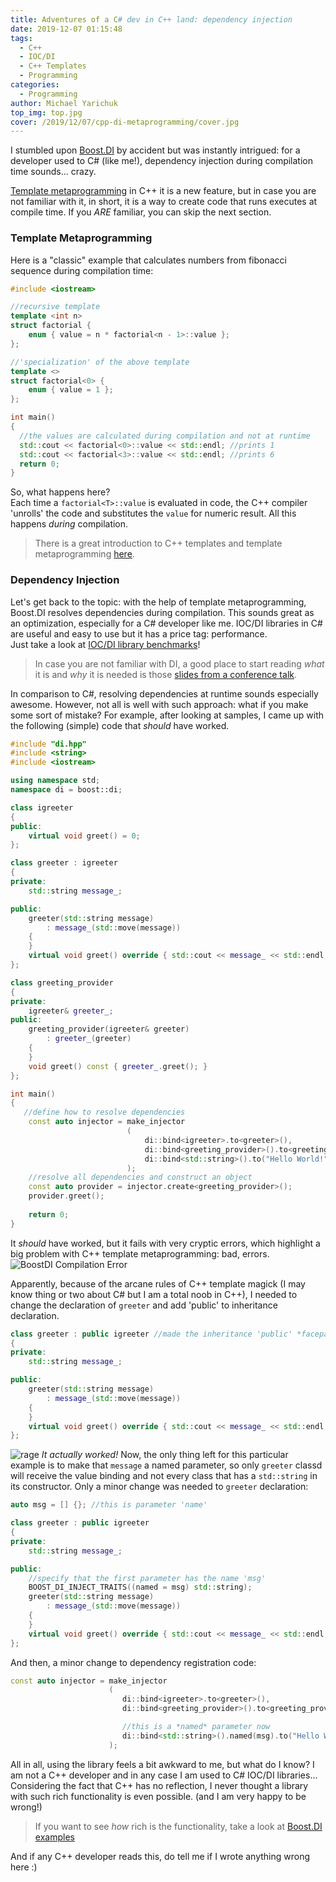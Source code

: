 ```yaml
---
title: Adventures of a C# dev in C++ land: dependency injection
date: 2019-12-07 01:15:48
tags:
  - C++
  - IOC/DI
  - C++ Templates
  - Programming
categories:
  - Programming
author: Michael Yarichuk  
top_img: top.jpg
cover: /2019/12/07/cpp-di-metaprogramming/cover.jpg
---
```

I stumbled upon [Boost.DI](https://boost-experimental.github.io/di/index.html) by accident but was instantly intrigued: for a developer used to C# (like me!), dependency injection during compilation time sounds... crazy.

[Template metaprogramming](https://en.wikipedia.org/wiki/Template_metaprogramming) in C++ it is a new feature, but in case you are not familiar with it, in short, it is a way to create code that runs executes at compile time. If you *ARE* familiar, you can skip the next section.

### Template Metaprogramming
Here is a "classic" example that calculates numbers from fibonacci sequence during compilation time:
```c++
#include <iostream>

//recursive template
template <int n>
struct factorial {
	enum { value = n * factorial<n - 1>::value };
};

//'specialization' of the above template
template <>
struct factorial<0> {
	enum { value = 1 };
};

int main()
{
  //the values are calculated during compilation and not at runtime
  std::cout << factorial<0>::value << std::endl; //prints 1
  std::cout << factorial<3>::value << std::endl; //prints 6
  return 0;
}
```
So, what happens here?  
Each time a ``factorial<T>::value`` is evaluated in code, the C++ compiler 'unrolls' the code and substitutes the ``value`` for numeric result. All this happens *during* compilation.
> There is a great introduction to C++ templates and template metaprogramming [here](https://www.fluentcpp.com/2017/06/02/write-template-metaprogramming-expressively/).

### Dependency Injection
Let's get back to the topic: with the help of template metaprogramming, Boost.DI resolves dependencies during compilation. This sounds great as an optimization, especially for a C# developer like me. IOC/DI libraries in C# are useful and easy to use but it has a price tag: performance.  
Just take a look at [IOC/DI library benchmarks](https://github.com/danielpalme/IocPerformance#basic-features)! 
> In case you are not familiar with DI, a good place to start reading *what* it is and *why* it is needed is those [slides from a conference talk](https://boost-experimental.github.io/di/cppcon-2018/#/). 

In comparison to C#, resolving dependencies at runtime sounds especially awesome. However, not all is well with such approach: what if you make some sort of mistake? For example, after looking at samples, I came up with the following (simple) code that *should* have worked.
```c++ 
#include "di.hpp"
#include <string>
#include <iostream>

using namespace std;
namespace di = boost::di;

class igreeter
{
public:
	virtual void greet() = 0;
};

class greeter : igreeter
{
private:
	std::string message_;

public:
	greeter(std::string message)
		: message_(std::move(message))
	{
	}
	virtual void greet() override { std::cout << message_ << std::endl; }
};

class greeting_provider
{
private:
	igreeter& greeter_;
public:
	greeting_provider(igreeter& greeter)
		: greeter_(greeter)
	{
	}
	void greet() const { greeter_.greet(); }
};

int main()
{
   //define how to resolve dependencies
	const auto injector = make_injector
	                      (
							  di::bind<igreeter>.to<greeter>(),
							  di::bind<greeting_provider>().to<greeting_provider>(),
							  di::bind<std::string>().to("Hello World!")
						  );
    //resolve all dependencies and construct an object
	const auto provider = injector.create<greeting_provider>();
    provider.greet();
    
	return 0;
}

```
It *should* have worked, but it fails with very cryptic errors, which highlight a big problem with C++ template metaprogramming: bad, errors.  
![BoostDI Compilation Error](wtf.jpg)

Apparently, because of the arcane rules of C++ template magick (I may know thing or two about C# but I am a total noob in C++), I needed to change the declaration of ``greeter`` and add 'public' to inheritance declaration.
```c++
class greeter : public igreeter //made the inheritance 'public' *facepalm*
{
private:
	std::string message_;

public:
	greeter(std::string message)
		: message_(std::move(message))
	{
	}
	virtual void greet() override { std::cout << message_ << std::endl; }
};
```

![rage](rage.jpg)
*It actually worked!*
Now, the only thing left for this particular example is to make that ``message`` a named parameter, so only ``greeter`` classd will receive the value binding and not every class that has a ``std::string`` in its constructor.
Only a minor change was needed to ``greeter`` declaration:
```c++
auto msg = [] {}; //this is parameter 'name'

class greeter : public igreeter
{
private:
	std::string message_;

public:
    //specify that the first parameter has the name 'msg'
	BOOST_DI_INJECT_TRAITS((named = msg) std::string);
	greeter(std::string message)
		: message_(std::move(message))
	{
	}
	virtual void greet() override { std::cout << message_ << std::endl; }
};
```

And then, a minor change to dependency registration code:
```c++
const auto injector = make_injector
                      (
                         di::bind<igreeter>.to<greeter>(),
                         di::bind<greeting_provider>().to<greeting_provider>(),

                         //this is a *named* parameter now
                         di::bind<std::string>().named(msg).to("Hello World!")
                      );
```


All in all, using the library feels a bit awkward to me, but what do I know? I am not a C++ developer and in any case I am used to C# IOC/DI libraries...   
Considering the fact that C++ has no reflection, I never thought a library with such rich functionality is even possible. (and I am very happy to be wrong!)  
> If you want to see *how* rich is the functionality, take a look at [Boost.DI examples](https://boost-experimental.github.io/di/examples.html)

And if any C++ developer reads this, do tell me if I wrote anything wrong here :)
